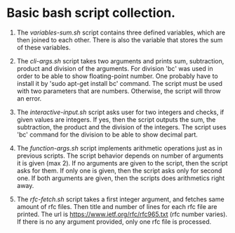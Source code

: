 # Basic bash script collection.

1. The _variables-sum.sh_ script contains three defined variables, which are then joined to each other. There is also the variable that stores the sum of these variables.

2. The _cli-args.sh_ script takes two arguments and prints sum, subtraction, product and division of the arguments. For division 'bc' was used in order to be able to show floating-point number. One probably have to install it by 'sudo apt-get install bc' command. The script must be used with two parameters that are numbers. Otherwise, the script will throw an error.

3. The _interactive-input.sh_ script asks user for two integers and checks, if given values are integers. If yes, then the script outputs the sum, the subtraction, the product and the division of the integers. The script uses 'bc' command for the division to be able to show decimal part.

4. The _function-args.sh_ script implements arithmetic operations just as in previous scripts. The script behavior depends on number of arguments it is given (max 2).  If no arguments are given to the script, then the script asks for them. If only one is given, then the script asks only for second one. If both arguments are given, then the scripts does arithmetics right away.

5. The _rfc-fetch.sh_ script takes a first integer argument, and fetches same amount of rfc files. Then title and number of lines for each rfc file are printed. The url is https://www.ietf.org/rfc/rfc965.txt (rfc number varies). If there is no any argument provided, only one rfc file is processed.